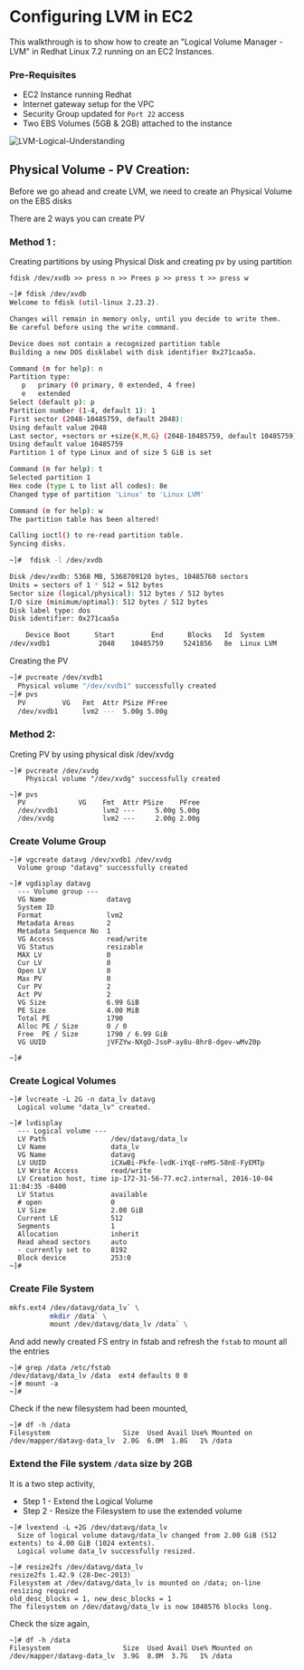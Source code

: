 # Configuring LVM in EC2
This walkthrough is to show how to create an "Logical Volume Manager - LVM" in Redhat Linux 7.2 running on an EC2 Instances. 

### Pre-Requisites
 - EC2 Instance running Redhat
 - Internet gateway setup for the VPC
 - Security Group updated for `Port 22` access
 - Two EBS Volumes (5GB & 2GB) attached to the instance

![LVM-Logical-Understanding](https://raw.githubusercontent.com/miztiik/AWS-Demos/master/img/hdd-pv-vg-lv-fs.jpg)

## Physical Volume - PV Creation:
Before we go ahead and create LVM, we need to create an Physical Volume on the EBS disks

There are 2 ways you can create PV

### Method 1 :
Creating partitions by using Physical Disk and creating pv by using partition
   
   `fdisk /dev/xvdb >> press n >> Prees p >> press t >> press w`

```sh
~]# fdisk /dev/xvdb
Welcome to fdisk (util-linux 2.23.2).

Changes will remain in memory only, until you decide to write them.
Be careful before using the write command.

Device does not contain a recognized partition table
Building a new DOS disklabel with disk identifier 0x271caa5a.

Command (m for help): n
Partition type:
   p   primary (0 primary, 0 extended, 4 free)
   e   extended
Select (default p): p
Partition number (1-4, default 1): 1
First sector (2048-10485759, default 2048):
Using default value 2048
Last sector, +sectors or +size{K,M,G} (2048-10485759, default 10485759):
Using default value 10485759
Partition 1 of type Linux and of size 5 GiB is set

Command (m for help): t
Selected partition 1
Hex code (type L to list all codes): 8e
Changed type of partition 'Linux' to 'Linux LVM'

Command (m for help): w
The partition table has been altered!

Calling ioctl() to re-read partition table.
Syncing disks.

~]#  fdisk -l /dev/xvdb

Disk /dev/xvdb: 5368 MB, 5368709120 bytes, 10485760 sectors
Units = sectors of 1 * 512 = 512 bytes
Sector size (logical/physical): 512 bytes / 512 bytes
I/O size (minimum/optimal): 512 bytes / 512 bytes
Disk label type: dos
Disk identifier: 0x271caa5a

    Device Boot      Start         End      Blocks   Id  System
/dev/xvdb1            2048    10485759     5241856   8e  Linux LVM
```
Creating the PV
```sh
~]# pvcreate /dev/xvdb1
  Physical volume "/dev/xvdb1" successfully created
~]# pvs
  PV         VG   Fmt  Attr PSize PFree
  /dev/xvdb1      lvm2 ---  5.00g 5.00g
```
### Method 2: 
Creting PV by using physical disk /dev/xvdg
```
~]# pvcreate /dev/xvdg
    Physical volume "/dev/xvdg" successfully created
```
```
~]# pvs
  PV             VG    Fmt  Attr PSize    PFree
  /dev/xvdb1           lvm2 ---     5.00g 5.00g
  /dev/xvdg            lvm2 ---     2.00g 2.00g
```
### Create Volume Group 
```
~]# vgcreate datavg /dev/xvdb1 /dev/xvdg
  Volume group "datavg" successfully created
```
```
~]# vgdisplay datavg
  --- Volume group ---
  VG Name               datavg
  System ID
  Format                lvm2
  Metadata Areas        2
  Metadata Sequence No  1
  VG Access             read/write
  VG Status             resizable
  MAX LV                0
  Cur LV                0
  Open LV               0
  Max PV                0
  Cur PV                2
  Act PV                2
  VG Size               6.99 GiB
  PE Size               4.00 MiB
  Total PE              1790
  Alloc PE / Size       0 / 0
  Free  PE / Size       1790 / 6.99 GiB
  VG UUID               jVFZYw-NXgD-JsoP-ay8u-8hr8-dgev-wMvZ0p

~]#
```
### Create Logical Volumes
```
~]# lvcreate -L 2G -n data_lv datavg
  Logical volume "data_lv" created.
```
```
~]# lvdisplay
  --- Logical volume ---
  LV Path                /dev/datavg/data_lv
  LV Name                data_lv
  VG Name                datavg
  LV UUID                iCXwBi-Pkfe-lvdK-iYqE-reMS-58nE-FyEMTp
  LV Write Access        read/write
  LV Creation host, time ip-172-31-56-77.ec2.internal, 2016-10-04 11:04:35 -0400
  LV Status              available
  # open                 0
  LV Size                2.00 GiB
  Current LE             512
  Segments               1
  Allocation             inherit
  Read ahead sectors     auto
  - currently set to     8192
  Block device           253:0
~]#
```
### Create File System
```sh
mkfs.ext4 /dev/datavg/data_lv` \
          mkdir /data` \
          mount /dev/datavg/data_lv /data` \
```
And add newly created FS entry in fstab and refresh the `fstab` to mount all the entries
```
~]# grep /data /etc/fstab
/dev/datavg/data_lv /data  ext4 defaults 0 0
~]# mount -a
~]# 
```
Check if the new filesystem had been mounted,
```
~]# df -h /data
Filesystem                  Size  Used Avail Use% Mounted on
/dev/mapper/datavg-data_lv  2.0G  6.0M  1.8G   1% /data
```
### Extend the File system `/data` size by 2GB
It is a two step activity,
 - Step 1 - Extend the Logical Volume
 - Step 2 - Resize the Filesystem to use the extended volume
```
~]# lvextend -L +2G /dev/datavg/data_lv
  Size of logical volume datavg/data_lv changed from 2.00 GiB (512 extents) to 4.00 GiB (1024 extents).
  Logical volume data_lv successfully resized.
```
```
~]# resize2fs /dev/datavg/data_lv
resize2fs 1.42.9 (28-Dec-2013)
Filesystem at /dev/datavg/data_lv is mounted on /data; on-line resizing required
old_desc_blocks = 1, new_desc_blocks = 1
The filesystem on /dev/datavg/data_lv is now 1048576 blocks long.
```
Check the size again,
```
~]# df -h /data
Filesystem                  Size  Used Avail Use% Mounted on
/dev/mapper/datavg-data_lv  3.9G  8.0M  3.7G   1% /data
```
